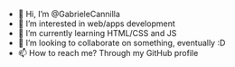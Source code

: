 - 👋 Hi, I’m @GabrieleCannilla
- 👀 I’m interested in web/apps development
- 🌱 I’m currently learning HTML/CSS and JS
- 💞️ I’m looking to collaborate on something, eventually :D
- 📫 How to reach me? Through my GitHub profile

<!---
GabrieleCannilla/GabrieleCannilla is a ✨ special ✨ repository because its `README.md` (this file) appears on your GitHub profile.
You can click the Preview link to take a look at your changes.
--->
